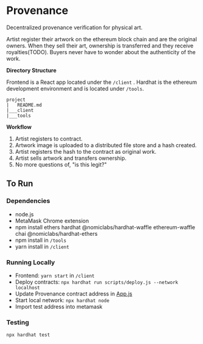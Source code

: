 # Provenance

Decentralized provenance verification for physical art.

Artist register their artwork on the ethereum block chain and are the original owners.  When they sell their art, ownership is transferred and they receive royalties(TODO). Buyers never have to wonder about the authenticity of the work.

**Directory Structure**

Frontend is a React app located under the `/client` . Hardhat is the ethereum development environment and is located under `/tools`. 
```
project
|   README.md
|___client
|___tools
```

**Workflow**
1. Artist registers to contract.
2. Artwork image is uploaded to a distributed file store and a hash created.
3. Artist registers the hash to the contract as original work.
4. Artist sells artwork and transfers ownership.
5. No more questions of, "is this legit?"


## To Run
### Dependencies
- node.js
- MetaMask Chrome extension
- npm install ethers hardhat @nomiclabs/hardhat-waffle ethereum-waffle chai @nomiclabs/hardhat-ethers
- npm install in `/tools`
- yarn install in `/client`

### Running Locally
- Frontend: `yarn start` in `/client`
- Deploy contracts: `npx hardhat run scripts/deploy.js --network localhost`
- Update Provenance contract address in [App.js](https://github.com/kiacolbert/blockchain-developer-bootcamp-final-project/blob/3ca68db75aef1dc3f0f6bda364400b73ebe9d066/client/src/App.js#L6)
- Start local network: `npx hardhat node`
- Import test address into metamask

### Testing
`npx hardhat test`

